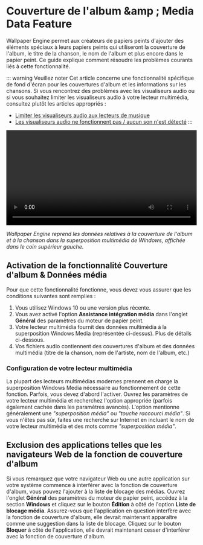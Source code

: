 # Couverture de l'album &amp ; Media Data Feature

Wallpaper Engine permet aux créateurs de papiers peints d'ajouter des éléments spéciaux à leurs papiers peints qui utiliseront la couverture de l'album, le titre de la chanson, le nom de l'album et plus encore dans le papier peint. Ce guide explique comment résoudre les problèmes courants liés à cette fonctionnalité.

::: warning
Veuillez noter
Cet article concerne une fonctionnalité spécifique de fond d'écran pour les couvertures d'album et les informations sur les chansons. Si vous rencontrez des problèmes avec les visualiseurs audio ou si vous souhaitez limiter les visualiseurs audio à votre lecteur multimédia, consultez plutôt les articles appropriés :

* [Limiter les visualiseurs audio aux lecteurs de musique](/audio/limittomusicplayer)
* [Les visualiseurs audio ne fonctionnent pas / aucun son n'est détecté](/audio/audiodetection)
:::

<video width="100%" controls autoplay loop>
  <source src="/videos/media_controls.mp4" type="video/mp4">
  Votre navigateur ne prend pas en charge la balise vidéo.
</video>

*Wallpaper Engine reprend les données relatives à la couverture de l'album et à la chanson dans la superposition multimédia de Windows, affichée dans le coin supérieur gauche.*

## Activation de la fonctionnalité Couverture d'album & Données média

Pour que cette fonctionnalité fonctionne, vous devez vous assurer que les conditions suivantes sont remplies :

1. Vous utilisez Windows 10 ou une version plus récente.
2. Vous avez activé l'option **Assistance intégration média** dans l'onglet **Général** des paramètres du moteur de papier peint.
3. Votre lecteur multimédia fournit des données multimédia à la superposition Windows Media (représentée ci-dessus). Plus de détails ci-dessous.
4. Vos fichiers audio contiennent des couvertures d'album et des données multimédia (titre de la chanson, nom de l'artiste, nom de l'album, etc.)

### Configuration de votre lecteur multimédia

La plupart des lecteurs multimédias modernes prennent en charge la superposition Windows Media nécessaire au fonctionnement de cette fonction. Parfois, vous devez d'abord l'activer. Ouvrez les paramètres de votre lecteur multimédia et recherchez l'option appropriée (parfois également cachée dans les paramètres avancés). L'option mentionne généralement une *"superposition média"* ou *"touche raccourci média"*. Si vous n'êtes pas sûr, faites une recherche sur Internet en incluant le nom de votre lecteur multimédia et des mots comme *"superposition média"*.

## Exclusion des applications telles que les navigateurs Web de la fonction de couverture d'album

Si vous remarquez que votre navigateur Web ou une autre application sur votre système commence à interférer avec la fonction de couverture d'album, vous pouvez l'ajouter à la liste de blocage des médias. Ouvrez l'onglet **Général** des paramètres du moteur de papier peint, accédez à la section **Windows** et cliquez sur le bouton **Édition** à côté de l'option **Liste de blocage média**. Assurez-vous que l'application en question interfère avec la fonction de couverture d'album, elle devrait maintenant apparaître comme une suggestion dans la liste de blocage. Cliquez sur le bouton **Bloquer** à côté de l'application, elle devrait maintenant cesser d'interférer avec la fonction de couverture d'album.